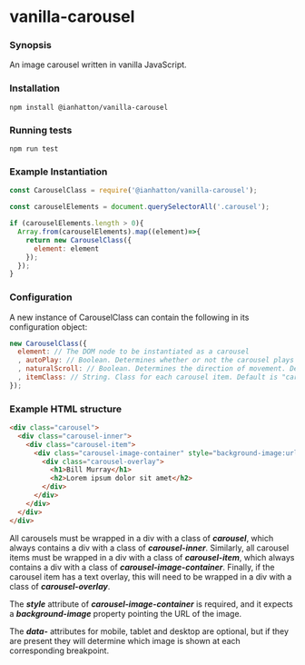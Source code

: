 # vanilla-carousel

### Synopsis
An image carousel written in vanilla JavaScript.

### Installation
```
npm install @ianhatton/vanilla-carousel
```

### Running tests
```
npm run test
```

### Example Instantiation
```javascript
const CarouselClass = require('@ianhatton/vanilla-carousel');

const carouselElements = document.querySelectorAll('.carousel');

if (carouselElements.length > 0){
  Array.from(carouselElements).map((element)=>{
    return new CarouselClass({
      element: element
    });
  });
}
```

### Configuration
A new instance of CarouselClass can contain the following in its configuration object:
```javascript
new CarouselClass({
  element: // The DOM node to be instantiated as a carousel
  , autoPlay: // Boolean. Determines whether or not the carousel plays automatically. Default is false
  , naturalScroll: // Boolean. Determines the direction of movement. Default is true
  , itemClass: // String. Class for each carousel item. Default is "carousel-item"
});
```

### Example HTML structure
```html
<div class="carousel">
  <div class="carousel-inner">
    <div class="carousel-item">
      <div class="carousel-image-container" style="background-image:url('http://www.fillmurray.com/1280/391')" data-mobile="http://www.fillmurray.com/480/360" data-tablet="http://www.fillmurray.com/768/432" data-desktop="http://www.fillmurray.com/1280/391">
        <div class="carousel-overlay">
          <h1>Bill Murray</h1>
          <h2>Lorem ipsum dolor sit amet</h2>
        </div>
      </div>
    </div>
  </div>
</div>
```

All carousels must be wrapped in a div with a class of ***carousel***, which always contains a div with a class of ***carousel-inner***. Similarly, all carousel items must be wrapped in a div with a class of ***carousel-item***, which always contains a div with a class of ***carousel-image-container***. Finally, if the carousel item has a text overlay, this will need to be wrapped in a div with a class of ***carousel-overlay***.

The ***style*** attribute of ***carousel-image-container*** is required, and it expects a ***background-image*** property pointing the URL of the image.

The ***data-*** attributes for mobile, tablet and desktop are optional, but if they are present they will determine which image is shown at each corresponding breakpoint.

